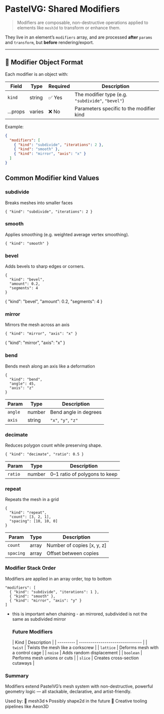 # PastelVG: Shared Modifiers

> Modifiers are composable, non-destructive operations applied to elements like `mesh3d` to transform or enhance them.

They live in an element’s `modifiers` array, and are processed **after** `params` and `transform`, but **before** rendering/export.

---

## 🧩 Modifier Object Format

Each modifier is an object with:

| Field    | Type   | Required | Description |
|----------|--------|----------|-------------|
| `kind`   | string | ✅ Yes   | The modifier type (e.g. `"subdivide"`, `"bevel"`) |
| ...props | varies | ❌ No    | Parameters specific to the modifier kind |

Example:

```json
{
  "modifiers": [
    { "kind": "subdivide", "iterations": 2 },
    { "kind": "smooth" },
    { "kind": "mirror", "axis": "x" }
  ]
}
```

## Common Modifier kind Values


### subdivide
Breaks meshes into smaller faces
```
{ "kind": "subdivide", "iterations": 2 }
```

### smooth
Applies smoothing (e.g. weighted average vertex smoothing).
```
{ "kind": "smooth" }

```

### bevel
Adds bevels to sharp edges or corners.
```
{
  "kind": "bevel",
  "amount": 0.2,
  "segments": 4
}
```
{
  "kind": "bevel",
  "amount": 0.2,
  "segments": 4
}


### mirror
Mirrors the mesh across an axis
```
{ "kind": "mirror", "axis": "x" }
```
{ "kind": "mirror", "axis": "x" }


### bend
Bends mesh along an axis like a deformation
```
{
  "kind": "bend",
  "angle": 45,
  "axis": "z"
}

```
| Param   | Type   | Description           |
| ------- | ------ | --------------------- |
| `angle` | number | Bend angle in degrees |
| `axis`  | string | `"x"`, `"y"`, `"z"`   |


### decimate
Reduces polygon count while preserving shape.

```
{ "kind": "decimate", "ratio": 0.5 }
```
| Param   | Type   | Description                   |
| ------- | ------ | ----------------------------- |
| `ratio` | number | 0–1 ratio of polygons to keep |


### repeat 
Repeats the mesh in a grid
```
{
  "kind": "repeat",
  "count": [3, 2, 1],
  "spacing": [10, 10, 0]
}
```
| Param     | Type  | Description                |
| --------- | ----- | -------------------------- |
| `count`   | array | Number of copies [x, y, z] |
| `spacing` | array | Offset between copies      |


### Modifier Stack Order
Modifiers are applied in an array order, top to bottom
```
"modifiers": [
  { "kind": "subdivide", "iterations": 1 },
  { "kind": "smooth" },
  { "kind": "mirror", "axis": "y" }
]
```
- this is important when chaining - an mirrored, subdivided is not the same as subdivided mirror

  ### Future Modifiers

  | Kind      | Description                      |
| --------- | -------------------------------- |
| `twist`   | Twists the mesh like a corkscrew |
| `lattice` | Deforms mesh with a control cage |
| `noise`   | Adds random displacement         |
| `boolean` | Performs mesh unions or cuts     |
| `slice`   | Creates cross-section cutaways   |

### Summary 

Modifiers extend PastelVG’s mesh system with non-destructive, powerful geometry logic — all stackable, declarative, and artist-friendly.

Used by:
🧱 mesh3d
🌀 Possibly shape2d in the future
🔧 Creative tooling pipelines like Aeon3D
